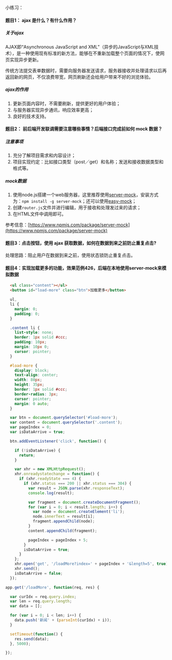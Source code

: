 小练习：

#### 题目1： ajax 是什么？有什么作用？

##### 关于ajax

AJAX即“Asynchronous JavaScript and XML”（异步的JavaScript与XML技术），是一种使用现有标准的新方法，能够在不重新加载整个页面的情况下，使网页实现异步更新。

传统方法提交表单数据时，需要向服务器发送请求，服务器接收并处理请求以后再返回新的网页，不仅浪费带宽，网页刷新还会给用户带来不好的浏览体验。

##### ajax的作用

1. 更新页面内容时，不需要刷新，提供更好的用户体验；
2. 与服务器实现异步通讯，响应效率更高；
3. 良好的技术支持。

#### 题目2： 前后端开发联调需要注意哪些事情？后端接口完成前如何 mock 数据？

##### 注意事项

1. 充分了解项目需求和内容设计；
2. 项目实现约定：比如接口类型（post／get）和名称；发送和接收数据类型和格式等。

##### mock数据

1. 使用node.js搭建一个web服务器，这里推荐使用[server-mock](https://www.npmjs.com/package/server-mock)，安装方式为：`npm install -g server-mock`；还可以使用[easy-mock](http://www.easy-mock.com)；
2. 创建`router.js`文件并进行编辑，用于接收和处理发过来的请求；
3. 在HTML文件中调用即可。

参考信息：[https://www.npmjs.com/package/server-mock](https://www.npmjs.com/package/server-mock)

#### 题目3：点击按钮，使用 ajax 获取数据，如何在数据到来之前防止重复点击?

处理思路：阻止用户在数据到来之前，使用状态锁防止重复点击。


#### 题目4：实现加载更多的功能，效果范例426，后端在本地使用server-mock来模拟数据

```html
  <ul class="content"></ul>
  <button id="load-more" class="btn">加载更多</button>
```

```css
  ul,
  li {
    margin: 0;
    padding: 0;
  }

  .content li {
    list-style: none;
    border: 1px solid #ccc;
    padding: 10px;
    margin: 10px 0;
    cursor: pointer;
  }

  #load-more {
    display: block;
    text-align: center;
    width: 80px;
    height: 35px;
    border: 1px solid #ccc;
    border-radius: 3px;
    cursor: pointer;
    margin: 0 auto;
  }
```

```javascript
  var btn = document.querySelector('#load-more');
  var content = document.querySelector('.content');
  var pageIndex = 0;
  var isDataArrive = true;

  btn.addEventListener('click', function() {

    if (!isDataArrive) {
      return;
    }

    var xhr = new XMLHttpRequest();
    xhr.onreadystatechange = function() {
      if (xhr.readyState === 4) {
        if (xhr.status === 200 || xhr.status === 304) {
          var result = JSON.parse(xhr.responseText);
          console.log(result);

          var fragment = document.createDocumentFragment();
          for (var i = 0; i < result.length; i++) {
            var node = document.createElement('li');
            node.innerText = result[i];
            fragment.appendChild(node);
          }
          content.appendChild(fragment);

          pageIndex = pageIndex + 5;
        }
        isDataArrive = true;
      }
    };
    xhr.open('get', '/loadMore?index=' + pageIndex + '&length=5', true);
    xhr.send();
    isDataArrive = false;
  });
```

```javascript
app.get('/loadMore', function(req, res) {

  var curIdx = req.query.index;
  var len = req.query.length;
  var data = [];

  for (var i = 0; i < len; i++) {
    data.push('新闻' + (parseInt(curIdx) + i));
  }

  setTimeout(function() {
    res.send(data);
  }, 5000);

});
```


